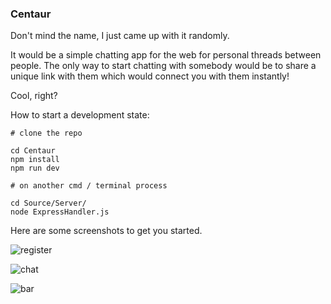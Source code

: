 ### Centaur
Don't mind the name, I just came up with it randomly.

It would be a simple chatting app for the web for personal threads between people. The only way
to start chatting with somebody would be to share a unique link with them which would connect you
with them instantly!

Cool, right?

How to start a development state:
```
# clone the repo

cd Centaur
npm install
npm run dev

# on another cmd / terminal process

cd Source/Server/
node ExpressHandler.js
```

Here are some screenshots to get you started.

![register](https://cdn.discordapp.com/attachments/450672644090757142/490218004252983307/unknown.png)

![chat](https://cdn.discordapp.com/attachments/450672644090757142/490218994759106561/unknown.png)

![bar](https://cdn.discordapp.com/attachments/450672644090757142/490219130113228851/unknown.png)